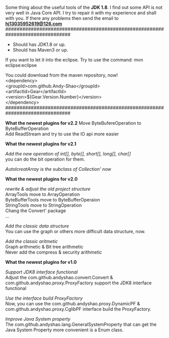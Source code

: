 Some thing about the useful tools of the **JDK 1.8**.
I find out some API is not very well in Java Core API.
I try to repair it with my experience and shall with you.
If there any problems then send the email to **hj13035952619@126.com**
###############################################################################

* Should has JDK1.8 or up.
* Should has Maven3 or up.

If you want to let it into the eclipse. Try to use the command:
mvn eclipse:eclipse

You could download from the maven repository, now!<br>
&lt;dependency&gt;<br>
	&lt;groupId&gt;com.github.Andy-Shao&lt;/groupId&gt;<br>
	&lt;artifactId&gt;Gear&lt;/artifactId&gt;<br>
	&lt;version&gt;${Gear.Version.Number}&lt;/version&gt;<br>
&lt;/dependency&gt;<br>
###############################################################################

**What the newest plugins for v2.2**
Move ByteBufereOperation to ByteBufferOperation<br>
Add ReadStream and try to use the IO api more easier


**What the newest plugins for v2.1**

*Add the new operation of int[], byte[], short[], long[], char[]*<br>
you can do the bit operation for them.

*AutoIcreatArray is the subclass of Collection' now*<br>

**What the newest plugins for v2.0**

*rewrite & adjust the old project structure*<br>
ArrayTools move to ArrayOperation<br>
ByteBufferTools move to ByteBufferOperaion<br>
StringTools move to StringOperation<br>
Chang the Convert' package<br>
...

*Add the classic data structure*<br>
You can use the graph or others more difficult data structure, now.

*Add the classic aritmetic*<br>
Graph arithmetic & Bit tree arithmetic<br>
Never add the compress & security arithmetic

**What the newest plugins for v1.0**

*Support JDK8 interface functional*<br>
Adjust the com.github.andyshao.convert.Convert &
com.github.andyshao.proxy.ProxyFactory support the JDK8 interface functional

*Use the interface build ProxyFactory*<br>
Now, you can use the com.github.andyshao.proxy.DynamicPF &
com.github.andyshao.proxy.CglibPF interface build the ProxyFactory.

*Improve Java System property*<br>
The com.github.andyshao.lang.GeneralSystemProperty that can get the Java System
Property more convenient is a Enum class. 
